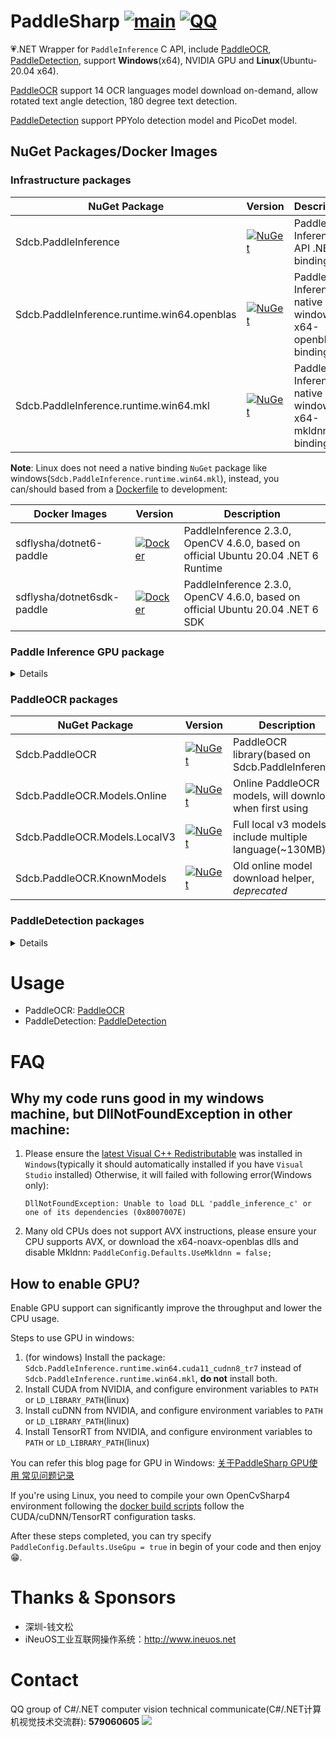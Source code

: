 # PaddleSharp [![main](https://github.com/sdcb/PaddleSharp/actions/workflows/main.yml/badge.svg)](https://github.com/sdcb/PaddleSharp/actions/workflows/main.yml) [![QQ](https://img.shields.io/badge/QQ_Group-579060605-52B6EF?style=social&logo=tencent-qq&logoColor=000&logoWidth=20)](https://jq.qq.com/?_wv=1027&k=K4fBqpyQ)

💗.NET Wrapper for `PaddleInference` C API, include [PaddleOCR](./docs/ocr.md), [PaddleDetection](./docs/detection.md), support **Windows**(x64), NVIDIA GPU and **Linux**(Ubuntu-20.04 x64).

[PaddleOCR](./docs/ocr.md) support 14 OCR languages model download on-demand, allow rotated text angle detection, 180 degree text detection.

[PaddleDetection](./docs/detection.md) support PPYolo detection model and PicoDet model.

## NuGet Packages/Docker Images

### Infrastructure packages

| NuGet Package                               | Version                                                                                                                                                            | Description                                          |
| ------------------------------------------- | ------------------------------------------------------------------------------------------------------------------------------------------------------------------ | ---------------------------------------------------- |
| Sdcb.PaddleInference                        | [![NuGet](https://img.shields.io/nuget/v/Sdcb.PaddleInference.svg)](https://nuget.org/packages/Sdcb.PaddleInference)                                               | Paddle Inference C API .NET binding                  |
| Sdcb.PaddleInference.runtime.win64.openblas | [![NuGet](https://img.shields.io/nuget/v/Sdcb.PaddleInference.runtime.win64.openblas.svg)](https://nuget.org/packages/Sdcb.PaddleInference.runtime.win64.openblas) | Paddle Inference native windows-x64-openblas binding |
| Sdcb.PaddleInference.runtime.win64.mkl      | [![NuGet](https://img.shields.io/nuget/v/Sdcb.PaddleInference.runtime.win64.mkl.svg)](https://nuget.org/packages/Sdcb.PaddleInference.runtime.win64.mkl)           | Paddle Inference native windows-x64-mkldnn binding   |

**Note**: Linux does not need a native binding `NuGet` package like windows(`Sdcb.PaddleInference.runtime.win64.mkl`), instead, you can/should based from a [Dockerfile](https://hub.docker.com/r/sdflysha/dotnet6-focal-paddle2.2.2) to development:

| Docker Images              | Version                                                                                                                      | Description                                                                        |
| -------------------------- | ---------------------------------------------------------------------------------------------------------------------------- | ---------------------------------------------------------------------------------- |
| sdflysha/dotnet6-paddle    | [![Docker](https://img.shields.io/docker/v/sdflysha/dotnet6-paddle)](https://hub.docker.com/r/sdflysha/dotnet6-focal-paddle) | PaddleInference 2.3.0, OpenCV 4.6.0, based on official Ubuntu 20.04 .NET 6 Runtime |
| sdflysha/dotnet6sdk-paddle | [![Docker](https://img.shields.io/docker/v/sdflysha/dotnet6sdk-paddle)](https://hub.docker.com/r/sdflysha/dotnet6sdk-paddle) | PaddleInference 2.3.0, OpenCV 4.6.0, based on official Ubuntu 20.04 .NET 6 SDK     |

### Paddle Inference GPU package
<details>
Since GPU package are too large(>1.5GB), I cannot publish a NuGet package to nuget.org, there is a limitation of 250MB when upload to Github, there is some related issues to this:
* https://github.com/PaddlePaddle/Paddle/issues/43874
* https://github.com/NuGet/Home/issues/11706#issuecomment-1167305006
* 

However you're good to build your own GPU nuget package using `01-build-native.linq`.

There is 2 old version GPU package here, might unable to use(not very large at that time):

| NuGet Package                                        | Version                                                                                                                                                                                  | Description                                                               |
| ---------------------------------------------------- | ---------------------------------------------------------------------------------------------------------------------------------------------------------------------------------------- | ------------------------------------------------------------------------- |
| Sdcb.PaddleInference.runtime.win64.cuda10_cudnn7     | [![NuGet](https://img.shields.io/nuget/v/Sdcb.PaddleInference.runtime.win64.cuda10_cudnn7.svg)](https://nuget.org/packages/Sdcb.PaddleInference.runtime.win64.cuda10_cudnn7.mkl)         | Paddle Inference native windows-x64(CUDA 10/cuDNN 7.x) binding            |
| Sdcb.PaddleInference.runtime.win64.cuda11_cudnn8_tr7 | [![NuGet](https://img.shields.io/nuget/v/Sdcb.PaddleInference.runtime.win64.cuda11_cudnn8_tr7.svg)](https://nuget.org/packages/Sdcb.PaddleInference.runtime.win64.cuda11_cudnn8_tr7.mkl) | Paddle Inference native windows-x64(CUDA 11/cuDNN 8.0/TensorRT 7) binding |  |
</details>

### PaddleOCR packages

| NuGet Package                 | Version                                                                                                                                | Description                                             |
| ----------------------------- | -------------------------------------------------------------------------------------------------------------------------------------- | ------------------------------------------------------- |
| Sdcb.PaddleOCR                | [![NuGet](https://img.shields.io/nuget/v/Sdcb.PaddleOCR.svg)](https://nuget.org/packages/Sdcb.PaddleOCR)                               | PaddleOCR library(based on Sdcb.PaddleInference)        |
| Sdcb.PaddleOCR.Models.Online  | [![NuGet](https://img.shields.io/nuget/v/Sdcb.PaddleOCR.Models.Online.svg)](https://nuget.org/packages/Sdcb.PaddleOCR.Models.Online)   | Online PaddleOCR models, will download when first using |
| Sdcb.PaddleOCR.Models.LocalV3 | [![NuGet](https://img.shields.io/nuget/v/Sdcb.PaddleOCR.Models.LocalV3.svg)](https://nuget.org/packages/Sdcb.PaddleOCR.Models.LocalV3) | Full local v3 models, include multiple language(~130MB) |
| Sdcb.PaddleOCR.KnownModels    | [![NuGet](https://img.shields.io/nuget/v/Sdcb.PaddleOCR.KnownModels.svg)](https://nuget.org/packages/Sdcb.PaddleOCR.KnownModels)       | Old online model download helper, *deprecated*          |

### PaddleDetection packages
<details>

| NuGet Package        | Version                                                                                                              | Description                                            |
| -------------------- | -------------------------------------------------------------------------------------------------------------------- | ------------------------------------------------------ |
| Sdcb.PaddleDetection | [![NuGet](https://img.shields.io/nuget/v/Sdcb.PaddleDetection.svg)](https://nuget.org/packages/Sdcb.PaddleDetection) | PaddleDetection library(based on Sdcb.PaddleInference) |
</details>

# Usage
* PaddleOCR: [PaddleOCR](./docs/ocr.md)
* PaddleDetection: [PaddleDetection](./docs/detection.md)

# FAQ
## Why my code runs good in my windows machine, but DllNotFoundException in other machine:
1. Please ensure the [latest Visual C++ Redistributable](https://aka.ms/vs/17/release/vc_redist.x64.exe) was installed in `Windows`(typically it should automatically installed if you have `Visual Studio` installed)
Otherwise, it will failed with following error(Windows only):
   ```
   DllNotFoundException: Unable to load DLL 'paddle_inference_c' or one of its dependencies (0x8007007E)
   ```

2. Many old CPUs does not support AVX instructions, please ensure your CPU supports AVX, or download the x64-noavx-openblas dlls and disable Mkldnn: `PaddleConfig.Defaults.UseMkldnn = false;`

## How to enable GPU?
Enable GPU support can significantly improve the throughput and lower the CPU usage.

Steps to use GPU in windows:
1. (for windows) Install the package: `Sdcb.PaddleInference.runtime.win64.cuda11_cudnn8_tr7` instead of `Sdcb.PaddleInference.runtime.win64.mkl`, **do not** install both.
2. Install CUDA from NVIDIA, and configure environment variables to `PATH` or `LD_LIBRARY_PATH`(linux)
3. Install cuDNN from NVIDIA, and configure environment variables to `PATH` or `LD_LIBRARY_PATH`(linux)
4. Install TensorRT from NVIDIA, and configure environment variables to `PATH` or `LD_LIBRARY_PATH`(linux)

You can refer this blog page for GPU in Windows: [关于PaddleSharp GPU使用 常见问题记录](https://www.cnblogs.com/cuichaohui/p/15766519.html)

If you're using Linux, you need to compile your own OpenCvSharp4 environment following the [docker build scripts](./build/docker/ubuntu20-dotnet6-paddleocr2.2.1/Dockerfile) follow the CUDA/cuDNN/TensorRT configuration tasks.

After these steps completed, you can try specify `PaddleConfig.Defaults.UseGpu = true` in begin of your code and then enjoy😁.

# Thanks & Sponsors
* 深圳-钱文松
* iNeuOS工业互联网操作系统：http://www.ineuos.net

# Contact
QQ group of C#/.NET computer vision technical communicate(C#/.NET计算机视觉技术交流群): **579060605**
![](./assets/qq.png)
